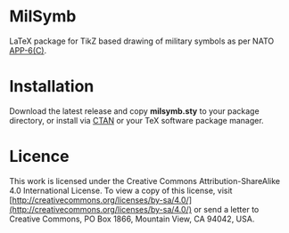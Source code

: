 # MilSymb
LaTeX package for TikZ based drawing of military symbols as per NATO [APP-6(C)](https://web.archive.org/web/20150921231042/http://armawiki.zumorc.de/files/NATO/APP-6(C).pdf).

# Installation
Download the latest release and copy **milsymb.sty** to your package directory, or install via [CTAN](https://ctan.org/pkg/milsymb) or your TeX software package manager.

# Licence
This work is licensed under the Creative Commons Attribution-ShareAlike 4.0 International License. To view a copy of this license, visit [http://creativecommons.org/licenses/by-sa/4.0/](http://creativecommons.org/licenses/by-sa/4.0/) or send a letter to Creative Commons, PO Box 1866, Mountain View, CA 94042, USA.

